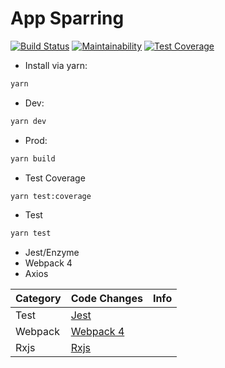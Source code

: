 # App Sparring
[![Build Status](https://travis-ci.org/rodrigomilfont/appsparring.svg?branch=master)](https://travis-ci.org/rodrigomilfont/appsparring) [![Maintainability](https://api.codeclimate.com/v1/badges/3597bbbbffe8f88c5269/maintainability)](https://codeclimate.com/github/rodrigomilfont/appsparring/maintainability) [![Test Coverage](https://api.codeclimate.com/v1/badges/3597bbbbffe8f88c5269/test_coverage)](https://codeclimate.com/github/rodrigomilfont/appsparring/test_coverage)
* Install via yarn:

```bash
yarn
```

* Dev:

```bash
yarn dev
```

* Prod:

```bash
yarn build
```

* Test Coverage

```bash
yarn test:coverage
```
* Test
```bash
yarn test
```

* Jest/Enzyme
* Webpack 4
* Axios

| Category | Code Changes                                                                              | Info |
| -------- | ----------------------------------------------------------------------------------------- | ---- |
| Test     | [Jest](https://github.com/rodrigomilfont/appsparring/compare/master...grid)               |      |
| Webpack  | [Webpack 4](https://github.com/rodrigomilfont/appsparring/compare/master...webpackUpdate) |      |
| Rxjs     | [Rxjs](https://github.com/rodrigomilfont/appsparring/compare/master...rxjs)               |      |
